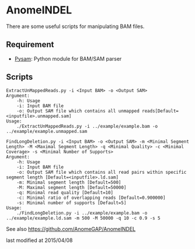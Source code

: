 # AnomeINDEL
  There are some useful scripts for manipulating BAM files.

## Requirement

- [Pysam](https://github.com/pysam-developers/pysam): Python module for BAM/SAM parser

## Scripts

```
ExtractUnMappedReads.py -i <Input BAM> -o <Output SAM>
Argument:
	-h: Usage
	-i: Input BAM file
	-o: Output SAM file which contains all unmapped reads[Default=<inputfile>.unmapped.sam]
Usage:
	./ExtractUnMappedReads.py -i ../example/example.bam -o ../example/example.unmapped.sam
```

```
FindLongDeletion.py -i <Input BAM> -o <Output SAM> -m <Minimal Segment Length> -M <Maximal Segment Length> -q <Minimal Quality> -c <Minimal Coverage> -s <Minimal Number of Supports>
Argument:
	-h: Usage
	-i: Input BAM file
	-o: Output SAM file which contains all read pairs within specific segment length [Default=<inputfile>.ld.sam]
	-m: Minimal segment length [Default=500]
	-M: Maximal segment length [Default=50000]
	-q: Minimal read quality [Default=10]
	-c: Minimal ratio of overlapping reads [Default=0.900000]
	-s: Minimal number of supports [Default=5]
Usage:
	./FindLongDeletion.py -i ../example/example.bam -o ../example/example.ld.sam -m 500 -M 50000 -q 10 -c 0.9 -s 5
```

See also https://github.com/AnomeGAP/AnomeINDEL

last modified at 2015/04/08

